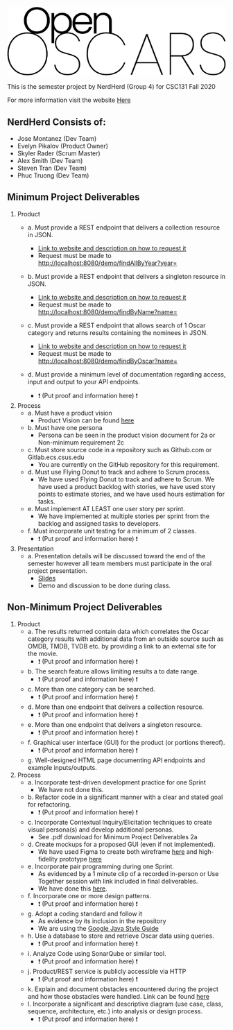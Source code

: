 
![OpenOscars](https://raw.githubusercontent.com/j-montanez/CSC131_NerdHerd/GUI/src/openoscars/resources/imgs/OpenOscarsWordmark.png)

This is the semester project by NerdHerd (Group 4) for CSC131 Fall 2020

For more information visit the website [Here](https://j-montanez.github.io/CSC131_NerdHerd/)

## NerdHerd Consists of:
- Jose Montanez (Dev Team)
- Evelyn Pikalov (Product Owner)
- Skyler Rader (Scrum Master)
- Alex Smith (Dev Team)
- Steven Tran (Dev Team)
- Phuc Truong (Dev Team)

## Minimum Project Deliverables
1. Product 
    - a. Must provide a REST endpoint that delivers a collection resource in JSON.
        - [Link to website and description on how to request it](https://j-montanez.github.io/CSC131_NerdHerd/findByName.html)
        - Request must be made to [http://localhost:8080/demo/findAllByYear?year=](http://localhost:8080/demo/findAllByYear?year=)
        
    - b. Must provide a REST endpoint that delivers a singleton resource in JSON.
        - [Link to website and description on how to request it](https://j-montanez.github.io/CSC131_NerdHerd/findByName.html)
        - Request must be made to [http://localhost:8080/demo/findByName?name=](http://localhost:8080/demo/findByName?name=)
        
    - c. Must provide a REST endpoint that allows search of 1 Oscar category and returns
         results containing the nominees in JSON.
        -  [Link to website and description on how to request it](https://j-montanez.github.io/CSC131_NerdHerd/findByOscar.html)
        -  Request must be made to [http://localhost:8080/demo/findByOscar?name=](http://localhost:8080/demo/findByOscar?name=)
        
    - d. Must provide a minimum level of documentation regarding access, input and
         output to your API endpoints.
        - :heavy_exclamation_mark: (Put proof and information here) :heavy_exclamation_mark: 
2. Process
    - a. Must have a product vision
        - Product Vision can be found [here](https://cdn.discordapp.com/attachments/760733386296918021/768260746597236766/ProductVisionDocument_FINAL_2.0.pdf)
    - b. Must have one persona
        - Persona can be seen in the product vision document for 2a or Non-minimum requirement 2c
    - c. Must store source code in a repository such as Github.com or Gitlab.ecs.csus.edu
        - You are currently on the GitHub repository for this requirement.
    - d. Must use Flying Donut to track and adhere to Scrum process.
        - We have used Flying Donut to track and adhere to Scrum. We have used a product backlog with stories, we have used story points to estimate stories, and we have used hours estimation for tasks.
    - e. Must implement AT LEAST one user story per sprint.
        - We have implemented at multiple stories per sprint from the backlog and assigned tasks to developers.
    - f. Must incorporate unit testing for a minimum of 2 classes.
        - :heavy_exclamation_mark: (Put proof and information here) :heavy_exclamation_mark: 
3. Presentation
    - a. Presentation details will be discussed toward the end of the semester however
         all team members must participate in the oral project presentation.
         - [Slides](https://docs.google.com/presentation/d/1PvjoM2NymyUTKuJzYLf4mcOS6xHwCf_nWy43PIYbw0I/edit?usp=sharing)
         - Demo and discussion to be done during class.

## Non-Minimum Project Deliverables

1. Product
    - a. The results returned contain data which correlates the Oscar category results with additional data from an outside source such as OMDB, TMDB, TVDB etc. by providing a link to an external site for the movie.
        - :heavy_exclamation_mark: (Put proof and information here) :heavy_exclamation_mark: 
    - b. The search feature allows limiting results a to date range.
        - :heavy_exclamation_mark: (Put proof and information here) :heavy_exclamation_mark: 
    - c. More than one category can be searched.
        - :heavy_exclamation_mark: (Put proof and information here) :heavy_exclamation_mark: 
    - d. More than one endpoint that delivers a collection resource.
        - :heavy_exclamation_mark: (Put proof and information here) :heavy_exclamation_mark: 
    - e. More than one endpoint that delivers a singleton resource.
        - :heavy_exclamation_mark: (Put proof and information here) :heavy_exclamation_mark: 
    - f. Graphical user interface (GUI) for the product (or portions thereof).
        - :heavy_exclamation_mark: (Put proof and information here) :heavy_exclamation_mark:     
    - g. Well-designed HTML page documenting API endpoints and example inputs/outputs.
2. Process
    - a. Incorporate test-driven development practice for one Sprint
        - We have not done this.
    - b. Refactor code in a significant manner with a clear and stated goal for refactoring.
        - :heavy_exclamation_mark: (Put proof and information here) :heavy_exclamation_mark: 
    - c. Incorporate Contextual Inquiry/Elicitation techniques to create visual persona(s) and develop additional personas.
        - See .pdf download for Minimum Project Deliverables 2a
    - d. Create mockups for a proposed GUI (even if not implemented).
        - We have used Figma to create both wireframe [here](https://www.figma.com/file/aijPewFpVloOSW1jd7wF70/Wireframe?node-id=0%3A1) and high-fidelity prototype [here](https://www.figma.com/file/DRqOGx2Js0TGqy51L3y6Ov/High-Fidelity-Prototype)
    - e. Incorporate pair programming during one Sprint.
        - As evidenced by a 1 minute clip of a recorded in-person or Use Together session with link included in final deliverables.
        - We have done this [here](https://www.youtube.com/watch?v=OdL_c7lw_Zc).
    - f. Incorporate one or more design patterns.
        - :heavy_exclamation_mark: (Put proof and information here) :heavy_exclamation_mark:         
    - g. Adopt a coding standard and follow it
        - As evidence by its inclusion in the repository
        - We are using the [Google Java Style Guide](https://google.github.io/styleguide/javaguide.html)
    - h. Use a database to store and retrieve Oscar data using queries.
        - :heavy_exclamation_mark: (Put proof and information here) :heavy_exclamation_mark:        
    - i. Analyze Code using SonarQube or similar tool.
        - :heavy_exclamation_mark: (Put proof and information here) :heavy_exclamation_mark:        
    - j. Product/REST service is publicly accessible via HTTP
        - :heavy_exclamation_mark: (Put proof and information here) :heavy_exclamation_mark:        
    - k. Explain and document obstacles encountered during the project and how those
     obstacles were handled. Link can be found [here](https://docs.google.com/document/d/1HVMmpAKTPowrsNHPmgn8DHdnkKejtSkHEHKfmvwpvuQ/edit)
    - l. Incorporate a significant and descriptive diagram (use case, class, sequence,
     architecture, etc.) into analysis or design process.
        - :heavy_exclamation_mark: (Put proof and information here) :heavy_exclamation_mark: 
       
